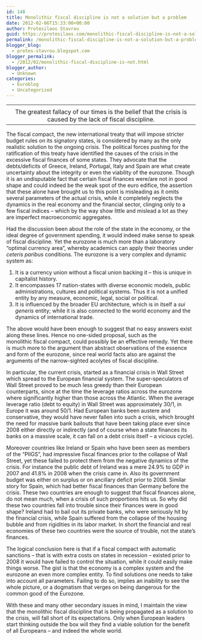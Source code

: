 ```yaml
---
id: 148
title: Monolithic fiscal discipline is not a solution but a problem
date: 2012-02-06T15:33:00+00:00
author: Protesilaos Stavrou
guid: https://protesilaos.com/monolithic-fiscal-discipline-is-not-a-solution-but-a-problem/
permalink: /monolithic-fiscal-discipline-is-not-a-solution-but-a-problem/
blogger_blog:
  - protes-stavrou.blogspot.com
blogger_permalink:
  - /2012/02/monolithic-fiscal-discipline-is-not.html
blogger_author:
  - Unknown
categories:
  - Euroblog
  - Uncategorized
---
```

<table align="center" cellpadding="0" cellspacing="0" class="tr-caption-container" style="margin-left: auto; margin-right: auto; text-align: center;">
  <tr>
    <td style="text-align: center;">
    </td>
  </tr>
  
  <tr>
    <td class="tr-caption" style="text-align: center;">
      The greatest fallacy of our times is the belief that the crisis is caused by the lack of fiscal discipline.
    </td>
  </tr>
</table>

The fiscal compact, the new international treaty that will impose stricter budget rules on its signatory states, is considered by many&nbsp;as the only realistic solution to the ongoing crisis. The political forces pushing for the ratification of this treaty have identified the causes of the crisis in the excessive fiscal finances of some states. They advocate that the debts/deficits of Greece, Ireland, Portugal, Italy and Spain are what create uncertainty about the integrity or even the viability of the eurozone. Though it is an undisputable fact that certain fiscal finances were/are not in good shape and could indeed be the weak spot of the euro edifice, the assertion that these alone have brought us to this point is misleading as it omits several parameters of the actual crisis, while it completely neglects the dynamics in the real economy and the financial sector, clinging only to a few fiscal indices &#8211; which by the way&nbsp;show little and mislead a lot as they are imperfect&nbsp;macroeconomic aggregates.

Had the discussion been about the role of the state in the economy, or the ideal degree of government spending, it would indeed make sense to speak of fiscal discipline. Yet the eurozone is much more than a laboratory &#8220;optimal&nbsp;currency area&#8221;, whereby academics can apply their theories under _ceteris paribus_ conditions. The eurozone is a very complex and dynamic system as: 

  1. It is a currency union without a fiscal union backing it &#8211; this is unique in capitalist history. 
  2. It encompasses 17 nation-states with diverse economic models, public administrations, cultures and political systems. Thus it is not a unified entity by any measure, economic, legal, social or political. 
  3. It is influenced by the broader EU architecture, which is in itself a _sui generis_ entity;&nbsp;while it is also connected to the world economy and the dynamics of international trade. 

The above would have been enough to suggest that no easy answers exist along these lines. Hence no one-sided proposal, such as the monolithic&nbsp;fiscal compact,&nbsp;could possibly be an effective remedy. Yet there is much more to the argument than abstract observations of the essence and form of the eurozone, since real world facts also are against the arguments of&nbsp;the narrow-sighted acolytes of fiscal discipline.

In particular, the current crisis, started as a financial crisis in Wall Street which spread to the European financial system. The super-speculators of Wall Street proved to be much less greedy than their European counterparts, since at the time the leverage ratios across the eurozone where significantly higher than those across the Atlantic. When the average leverage ratio (debt to equity)&nbsp;in Wall Street was approximately 30/1, in Europe it was around 50/1. Had European banks been austere and conservative, they would have never fallen into such a crisis, which brought the need for massive bank bailouts that have been taking place ever since 2008 either directly or indirectly (and of course when a state finances its banks on a massive scale, it can&nbsp;fall on a debt crisis itself &#8211; a vicious cycle).

Moreover countries like Ireland or Spain who have been seen as members of the &#8220;PIIGS&#8221;, had impressive fiscal finances prior to the collapse of Wall Street, yet these failed to protect them from the negative dynamics of the crisis. For instance the public debt of Ireland was a mere 24.9% to GDP in 2007 and 41.8% in 2008 when the crisis came in. Also its government budget was either on surplus or on ancillary deficit prior to 2008. Similar story for Spain, which had better fiscal finances than Germany before the crisis. These two countries are enough to suggest that fiscal finances alone, do not mean much, when a crisis of such proportions hits us. So why did these two countries fall into trouble since their finances were in good shape? Ireland had to bail out its private banks, who were seriously hit by the financial crisis, while Spain suffered from the collapse of the housing bubble and from rigidities in its labor market. In short the financial and real economies of these two countries were the source of trouble, not the state&#8217;s finances. 

The logical conclusion here is that if&nbsp;a fiscal compact with automatic sanctions &#8211; that is with extra costs on states in recession &#8211; existed prior to 2008 it would have failed to control the situation, while it could easily make things worse. The gist is that the economy is a complex system and the eurozone an even more complex entity. To find solutions one needs to take into account all parameters. Failing to do so, implies an inability to see the whole picture, or a dogmatism that verges on being dangerous for the common good of the Eurozone. 

With these and many other secondary issues in mind, I maintain the view that the monolithic fiscal discipline that is being propagated as a solution to the crisis, will fall short of its expectations. Only when European leaders start thinking outside the box will they find a viable&nbsp;solution for the benefit of all Europeans &#8211; and indeed the whole world.